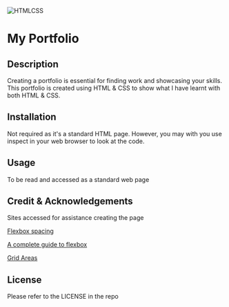 ![HTMLCSS](https://img.shields.io/badge/HTML-CSS-green)


# <about-jos>

# My Portfolio

## Description

Creating a portfolio is essential for finding work and showcasing your skills. This portfolio is created using HTML & CSS to show what I have learnt with both HTML & CSS.


## Installation

Not required as it's a standard HTML page. However, you may with you use inspect in your web browser to look at the code. 


## Usage
To be read and accessed as a standard web page


## Credit & Acknowledgements

Sites accessed for assistance creating the page

[Flexbox spacing](https://www.geeksforgeeks.org/how-to-set-space-between-the-flexbox/)

[A complete guide to flexbox](https://css-tricks.com/snippets/css/a-guide-to-flexbox/)

[Grid Areas](https://www.w3schools.com/cssref/pr_grid-area.php)




## License

Please refer to the LICENSE in the repo

